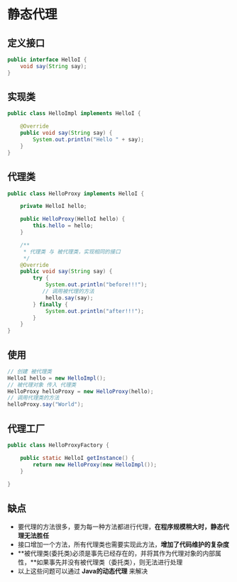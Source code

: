 # 静态代理



## 定义接口

```java
public interface HelloI {
    void say(String say);
}
```
## 实现类

```java
public class HelloImpl implements HelloI {

    @Override
    public void say(String say) {
        System.out.println("Hello " + say);
    }
}
```

## 代理类

```java
public class HelloProxy implements HelloI {

    private HelloI hello;

    public HelloProxy(HelloI hello) {
        this.hello = hello;
    }

    /**
     * 代理类 与 被代理类，实现相同的接口
     */
    @Override
    public void say(String say) {
        try {
            System.out.println("before!!!");
		   // 调用被代理的方法
            hello.say(say);
        } finally {
            System.out.println("after!!!");
        }
    }
}
```

## 使用

```java
// 创建 被代理类
HelloI hello = new HelloImpl();
// 被代理对象 传入 代理类
HelloProxy helloProxy = new HelloProxy(hello);
// 调用代理类的方法
helloProxy.say("World");
```



## 代理工厂

```java
public class HelloProxyFactory {

    public static HelloI getInstance() {
        return new HelloProxy(new HelloImpl());
    }
    
}
```



## 缺点

- 要代理的方法很多，要为每一种方法都进行代理，**在程序规模稍大时，静态代理无法胜任**
- 接口增加一个方法，所有代理类也需要实现此方法，**增加了代码维护的复杂度**
- **被代理类(委托类)必须是事先已经存在的，并将其作为代理对象的内部属性，**如果事先并没有被代理类（委托类），则无法进行处理
- 以上这些问题可以通过 **Java的动态代理** 来解决

